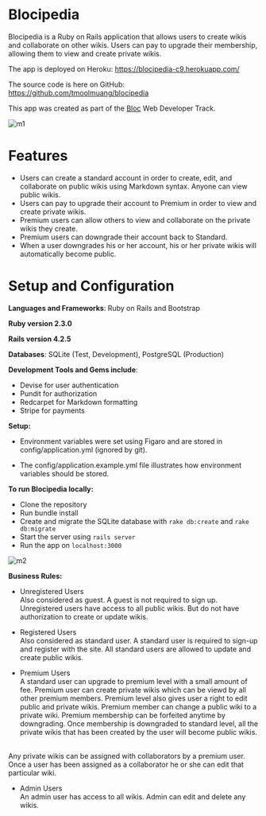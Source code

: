 # Blocipedia

Blocipedia is a Ruby on Rails application that allows users to create wikis and collaborate on other wikis. Users can pay to upgrade their membership, allowing them to view and create private wikis.

The app is deployed on Heroku: https://blocipedia-c9.herokuapp.com/

The source code is here on GitHub: https://github.com/tmoolmuang/blocipedia

This app was created as part of the [Bloc](www.bloc.io) Web Developer Track.

![m1](https://cloud.githubusercontent.com/assets/24881495/26014094/163e70d8-3710-11e7-8023-369cb422d990.jpg)

# Features

+ Users can create a standard account in order to create, edit, and collaborate on public wikis using Markdown syntax. Anyone can view public wikis.
+ Users can pay to upgrade their account to Premium in order to view and create private wikis.
+ Premium users can allow others to view and collaborate on the private wikis they create.
+ Premium users can downgrade their account back to Standard.
+ When a user downgrades his or her account, his or her private wikis will automatically become public.

# Setup and Configuration

**Languages and Frameworks**: Ruby on Rails and Bootstrap

**Ruby version 2.3.0**

**Rails version 4.2.5**

**Databases**: SQLite (Test, Development), PostgreSQL (Production)

**Development Tools and Gems include**:

+ Devise for user authentication
+ Pundit for authorization
+ Redcarpet for Markdown formatting
+ Stripe for payments

**Setup:**

+ Environment variables were set using Figaro and are stored in config/application.yml (ignored by git).

+ The config/application.example.yml file illustrates how environment variables should be stored.

**To run Blocipedia locally:**

+ Clone the repository
+ Run bundle install
+ Create and migrate the SQLite database with `rake db:create` and `rake db:migrate`
+ Start the server using `rails server`
+ Run the app on `localhost:3000`

![m2](https://cloud.githubusercontent.com/assets/24881495/26014140/43d85888-3710-11e7-8fdb-0e65103911cc.jpg)

**Business Rules:**

+ Unregistered Users <br>
Also considered as guest. A guest is not required to sign up. Unregistered users have access to all public wikis.
But do not have authorization to create or update wikis.
 
+ Registered Users <br>
Also considered as standard user. A standard user is required to sign-up and register with the site. 
All standard users are allowed to update and create public wikis. 

+ Premium Users <br>
A standard user can upgrade to premium level with a small amount of fee. Premium user can create private wikis
which can be viewd by all other premium members. Premium level also gives user a right to edit public and private wikis.
Premium member can change a public wiki to a private wiki. Premium membership can be forfeited anytime by downgrading.
Once membership is downgraded to standard level, all the private wikis that has been created by the user
will become public wikis. <br><br>
 
Any private wikis can be assigned with collaborators by a premium user. Once a user has been assigned as a collaborator 
he or she can edit that particular wiki.

+ Admin Users <br>
An admin user has access to all wikis. Admin can edit and delete any wikis.
